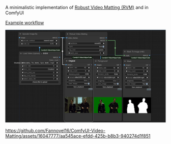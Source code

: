 A minimalistic implementation of [Robust Video Matting (RVM)](https://github.com/PeterL1n/RobustVideoMatting/) and in ComfyUI

[Example workflow](./example_matting_workflow.json)

![](./example_matting_workflow.png)



https://github.com/Fannovel16/ComfyUI-Video-Matting/assets/16047777/aa545ace-efdd-425b-b8b3-940274d1f851


